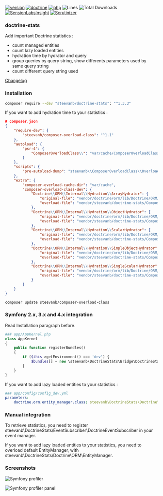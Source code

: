 [![version](https://img.shields.io/badge/version-1.3.3-green.svg)](https://github.com/steevanb/doctrine-stats/tree/1.3.3)
[![doctrine](https://img.shields.io/badge/doctrine/orm-^2.4.8-blue.svg)](http://www.doctrine-project.org)
[![php](https://img.shields.io/badge/php-^5.4.6%20||%20^7.0-blue.svg)](http://www.php.net)
![Lines](https://img.shields.io/badge/code%20lines-2153-green.svg)
![Total Downloads](https://poser.pugx.org/steevanb/doctrine-stats/downloads)
[![SensionLabsInsight](https://img.shields.io/badge/SensionLabsInsight-platinum-brightgreen.svg)](https://insight.sensiolabs.com/projects/884a7b62-bb7a-41dc-8198-6d2bb0694795/analyses/28)
[![Scrutinizer](https://scrutinizer-ci.com/g/steevanb/doctrine-stats/badges/quality-score.png?b=master)](https://scrutinizer-ci.com/g/steevanb/doctrine-stats/)

### doctrine-stats

Add important Doctrine statistics :
* count managed entities
* count lazy loaded entities
* hydration time by hydrator and query
* group queries by query string, show differents parameters used by same query string
* count different query string used

[Changelog](changelog.md)

### Installation

```bash
composer require --dev "steevanb/doctrine-stats": "^1.3.3"
```

If you want to add hydration time to your statistics :

```json
# composer.json
{
    "require-dev": {
        "steevanb/composer-overload-class": "^1.1"
    },
    "autoload": {
        "psr-4": {
            "ComposerOverloadClass\\": "var/cache/ComposerOverloadClass"
        }
    },
    "scripts": {
        "pre-autoload-dump": "steevanb\\ComposerOverloadClass\\OverloadClass::overload"
    },
    "extra": {
        "composer-overload-cache-dir": "var/cache",
        "composer-overload-class-dev": {
            "Doctrine\\ORM\\Internal\\Hydration\\ArrayHydrator": {
                "original-file": "vendor/doctrine/orm/lib/Doctrine/ORM/Internal/Hydration/ArrayHydrator.php",
                "overload-file": "vendor/steevanb/doctrine-stats/ComposerOverloadClass/Doctrine/ORM/Internal/ArrayHydrator.php"
            },
            "Doctrine\\ORM\\Internal\\Hydration\\ObjectHydrator": {
                "original-file": "vendor/doctrine/orm/lib/Doctrine/ORM/Internal/Hydration/ObjectHydrator.php",
                "overload-file": "vendor/steevanb/doctrine-stats/ComposerOverloadClass/Doctrine/ORM/Internal/ObjectHydrator.php"
            },
            "Doctrine\\ORM\\Internal\\Hydration\\ScalarHydrator": {
                "original-file": "vendor/doctrine/orm/lib/Doctrine/ORM/Internal/Hydration/ScalarHydrator.php",
                "overload-file": "vendor/steevanb/doctrine-stats/ComposerOverloadClass/Doctrine/ORM/Internal/ScalarHydrator.php"
            },
            "Doctrine\\ORM\\Internal\\Hydration\\SimpleObjectHydrator": {
                "original-file": "vendor/doctrine/orm/lib/Doctrine/ORM/Internal/Hydration/SimpleObjectHydrator.php",
                "overload-file": "vendor/steevanb/doctrine-stats/ComposerOverloadClass/Doctrine/ORM/Internal/SimpleObjectHydrator.php"
            },
            "Doctrine\\ORM\\Internal\\Hydration\\SingleScalarHydrator": {
                "original-file": "vendor/doctrine/orm/lib/Doctrine/ORM/Internal/Hydration/SingleScalarHydrator.php",
                "overload-file": "vendor/steevanb/doctrine-stats/ComposerOverloadClass/Doctrine/ORM/Internal/SingleScalarHydrator.php"
            }
        }
    }
}
```
```bash
composer update steevanb/composer-overload-class
```

### Symfony 2.x, 3.x and 4.x integration

Read Installation paragraph before.

```php
### app/AppKernel.php
class AppKernel
{
    public function registerBundles()
    {
        if ($this->getEnvironment() === 'dev') {
            $bundles[] = new \steevanb\DoctrineStats\Bridge\DoctrineStatsBundle\DoctrineStatsBundle();
        }
    }
}
```

If you want to add lazy loaded entities to your statistics :

```yml
### app/config/config_dev.yml
parameters:
    doctrine.orm.entity_manager.class: steevanb\DoctrineStats\Doctrine\ORM\EntityManager
```

### Manual integration

To retrieve statistics, you need to register steevanb\DoctrineStats\EventSubscriber\DoctrineEventSubscriber in your event manager.

If you want to add lazy loaded entities to your statistics, you need to overload default EntityManager, with steevanb\DoctrineStats\Doctrine\ORM\EntityManager.

### Screenshots

![Symfony profiler](symfony_profiler.jpg)

![Symfony profiler panel](symfony_profiler_panel.jpg)
